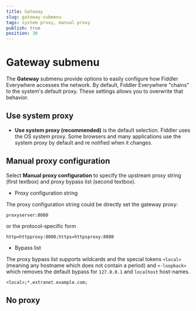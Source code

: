 ```yaml
---
title: Gateway
slug: gateway-submenu
tags: system proxy, manual proxy
publish: true
position: 30
---
```


# Gateway submenu

The __Gateway__ submenu provide options to easily configure how Fiddler Everywhere accesses the network. By default, Fiddler Everywhere "chains" to the system's default proxy. These settings allows you to overwrite that behavior.

## Use system proxy

- __Use system proxy (recommended)__ is the default selection. Fiddler uses the OS system proxy. Some browsers and many applications use the system proxy by default and re notified when it changes. 

## Manual proxy configuration

Select __Manual proxy configuration__  to specify the upstream proxy string (first textbox) and proxy bypass list (second textbox). 


- Proxy configuration string

The proxy configuration string could be directly set the gateway proxy:
```
proxyserver:8080
```

or the protocol-specific form
```
http=httpproxy:8080;https=httpsproxy:8080
```

- Bypass list

The proxy bypass list supports wildcards and the special tokens `<local>` (meaning any hostname which does not contain a period) and `<-loopback>` which removes the default bypass for `127.0.0.1` and `localhost` host-names.

```
<local>;*.extranet.example.com;
```

## No proxy